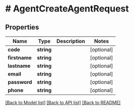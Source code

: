 # # AgentCreateAgentRequest


## Properties 


Name | Type | Description | Notes
------------ | ------------- | ------------- | -------------
**code**| **string** |   | [optional]
**firstname**| **string** |   | [optional]
**lastname**| **string** |   | [optional]
**email**| **string** |   | [optional]
**password**| **string** |   | [optional]
**phone**| **string** |   | [optional]


[[Back to Model list]](../../README.md#models) [[Back to API list]](../../README.md#endpoints) [[Back to README]](../../README.md)

